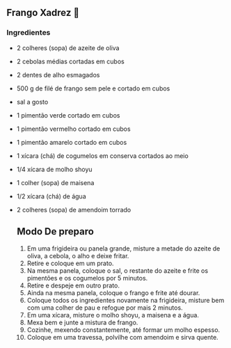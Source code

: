 ## Frango Xadrez :chicken:

### Ingredientes 

- 2 colheres (sopa) de azeite de oliva

- 2 cebolas médias cortadas em cubos

- 2 dentes de alho esmagados

- 500 g de filé de frango sem pele e cortado em cubos

- sal a gosto

- 1 pimentão verde cortado em cubos

- 1 pimentão vermelho cortado em cubos

- 1 pimentão amarelo cortado em cubos

- 1 xícara (chá) de cogumelos em conserva cortados ao meio

- 1/4 xícara de molho shoyu

- 1 colher (sopa) de maisena

- 1/2 xícara (chá) de água

- 2 colheres (sopa) de amendoim torrado

  ## Modo De preparo

  1. Em uma frigideira ou panela grande, misture a metade do azeite de oliva, a cebola, o alho e deixe fritar.
  2. Retire e coloque em um prato.
  3. Na mesma panela, coloque o sal, o restante do azeite e frite os pimentões e os cogumelos por 5 minutos.
  4. Retire e despeje em outro prato.
  5. Ainda na mesma panela, coloque o frango e frite até dourar.
  6. Coloque todos os ingredientes novamente na frigideira, misture bem com uma colher de pau e refogue por mais 2 minutos.
  7. Em uma xícara, misture o molho shoyu, a maisena e a água.
  8. Mexa bem e junte a mistura de frango.
  9. Cozinhe, mexendo constantemente, até formar um molho espesso.
  10. Coloque em uma travessa, polvilhe com amendoim e sirva quente.